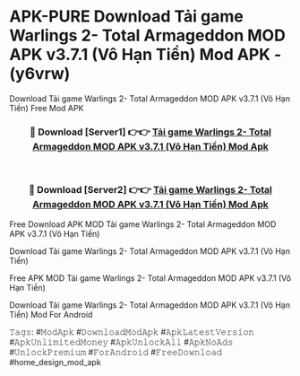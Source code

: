 # APK-PURE Download Tải game Warlings 2- Total Armageddon MOD APK v3.7.1 (Vô Hạn Tiền) Mod APK - (y6vrw)
Download Tải game Warlings 2- Total Armageddon MOD APK v3.7.1 (Vô Hạn Tiền) Free Mod APK

<div align="center">
<h3>🔴 Download [Server1] 👉👉 <a href="https://apk-comot.site?title=Tải_game_Warlings_2-_Total_Armageddon_MOD_APK_v3.7.1_(Vô_Hạn_Tiền)">Tải game Warlings 2- Total Armageddon MOD APK v3.7.1 (Vô Hạn Tiền) Mod Apk</a></h3><br>

<h3>🔴 Download [Server2] 👉👉 <a href="https://apk-comot.site?title=Tải_game_Warlings_2-_Total_Armageddon_MOD_APK_v3.7.1_(Vô_Hạn_Tiền)">Tải game Warlings 2- Total Armageddon MOD APK v3.7.1 (Vô Hạn Tiền) Mod Apk</a></h3>
</div>


Free Download APK MOD Tải game Warlings 2- Total Armageddon MOD APK v3.7.1 (Vô Hạn Tiền)

Download Tải game Warlings 2- Total Armageddon MOD APK v3.7.1 (Vô Hạn Tiền) 

Free APK MOD Tải game Warlings 2- Total Armageddon MOD APK v3.7.1 (Vô Hạn Tiền) 

Download Tải game Warlings 2- Total Armageddon MOD APK v3.7.1 (Vô Hạn Tiền) Mod For Android

𝚃𝚊𝚐𝚜: #𝙼𝚘𝚍𝙰𝚙𝚔 #𝙳𝚘𝚠𝚗𝚕𝚘𝚊𝚍𝙼𝚘𝚍𝙰𝚙𝚔 #𝙰𝚙𝚔𝙻𝚊𝚝𝚎𝚜𝚝𝚅𝚎𝚛𝚜𝚒𝚘𝚗 #𝙰𝚙𝚔𝚄𝚗𝚕𝚒𝚖𝚒𝚝𝚎𝚍𝙼𝚘𝚗𝚎𝚢 #𝙰𝚙𝚔𝚄𝚗𝚕𝚘𝚌𝚔𝙰𝚕𝚕 #𝙰𝚙𝚔𝙽𝚘𝙰𝚍𝚜 #𝚄𝚗𝚕𝚘𝚌𝚔𝙿𝚛𝚎𝚖𝚒𝚞𝚖 #𝙵𝚘𝚛𝙰𝚗𝚍𝚛𝚘𝚒𝚍 #𝙵𝚛𝚎𝚎𝙳𝚘𝚠𝚗𝚕𝚘𝚊𝚍 #home_design_mod_apk